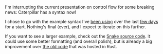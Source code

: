 I'm interrupting the current presentation on control flow for some breaking
news: Caterpillar has a syntax now!

I chose to go with the example syntax I've [been using](/daily/2024-08-17) over
the last [few days](/daily/2024-08-18) for a start. Nothing's final (ever), and
I expect to iterate on this further.

If you want to see a larger example, check out the
[Snake source code](https://github.com/hannobraun/crosscut/blob/3ce871850e574b31db06ff4a344bd43a9781a108/games/snake/snake.capi).
It could use some better formatting (and overall polish), but is already a big
improvement over
[the old code](https://github.com/hannobraun/crosscut/blob/5a73b7972acf4193fcf8716b26be3e7fa40a4730/games/snake/src/main.rs#L22-L1247)
that was hosted in Rust.
